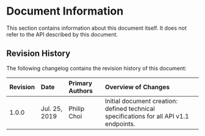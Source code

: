 # Document Information

This section contains information about this document itself.
It does not refer to the API described by this document.

## Revision History

The following changelog contains the revision history of this document:

| Revision | Date | Primary Authors | Overview of Changes |
| :--- | :--- | :--- | :--- |
| 1.0.0 | Jul. 25, 2019 | Philip Choi | Initial document creation: defined technical specifications for all API v1.1 endpoints. |
